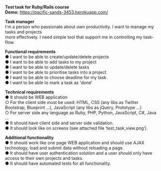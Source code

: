 <b>Test task for Ruby/Rails course</b><br />
<b>Demo:</b> https://pacific-sands-3453.herokuapp.com/<br />


<b>Task manager</b><br />
I'm a person who passionate about own productivity. I want to manage my tasks and projects<br />
more effectively. I need simple tool that support me in controlling my task­flow.<br />


<b>Functional requirements</b><br />
● I want to be able to create/update/delete projects<br />
● I want to be able to add tasks to my project<br />
● I want to be able to update/delete tasks<br />
● I want to be able to prioritise tasks into a project<br />
● I want to be able to choose deadline for my task<br />
● I want to be able to mark a task as 'done'<br />


<b>Technical requirements</b><br />
● It should be WEB application<br />
	○ For the client side must be used: HTML, CSS (any libs as Twitter Bootstrap,
	Blueprint ...), JavaScript (any libs as jQuery, Prototype ...)<br />
	○ For server side any language as Ruby, PHP, Python, JavaScript, C#, Java ...<br />
● It should have client side and server side validation.<br />
● It should look like on screens (see attached file ‘test_task_view.png’).<br />


<b>Additional functionality</b><br />
● It should work like one page WEB application and should use AJAX technology, load
	and submit data without reloading a page.<br />
● It should have user authentication solution and a user should only have access to their
	own projects and tasks.<br />
● It should have automated tests for all functionality.<br />
